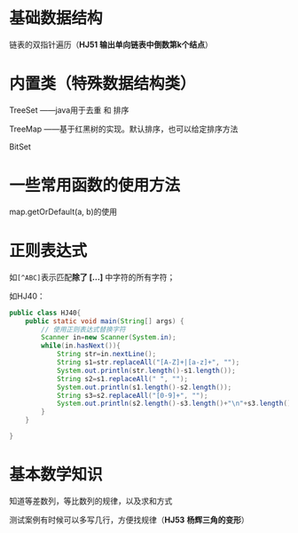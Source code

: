 # 基础数据结构

链表的双指针遍历（**HJ51  输出单向链表中倒数第k个结点**）





# 内置类（特殊数据结构类）

TreeSet  ——java用于去重 和 排序

TreeMap  ——基于红黑树的实现。默认排序，也可以给定排序方法

BitSet  



# 一些常用函数的使用方法

map.getOrDefault(a, b)的使用



# 正则表达式

如`[^ABC]`表示匹配**除了 [...]** 中字符的所有字符；

如HJ40：

```java
public class HJ40{
    public static void main(String[] args) {
        // 使用正则表达式替换字符
        Scanner in=new Scanner(System.in);
        while(in.hasNext()){
            String str=in.nextLine();
            String s1=str.replaceAll("[A-Z]+|[a-z]+", "");
            System.out.println(str.length()-s1.length());
            String s2=s1.replaceAll(" ", "");
            System.out.println(s1.length()-s2.length());
            String s3=s2.replaceAll("[0-9]+", "");
            System.out.println(s2.length()-s3.length()+"\n"+s3.length());
        }
    }

}
```



# 基本数学知识

知道等差数列，等比数列的规律，以及求和方式

测试案例有时候可以多写几行，方便找规律（**HJ53** **杨辉三角的变形**）





